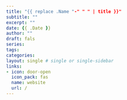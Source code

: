```yaml
---
title: "{{ replace .Name "-" " " | title }}"
subtitle: ""
excerpt: ""
date: {{ .Date }}
author: ""
draft: fals
series:
tags:
categories:
layout: single # single or single-sidebar
links:
- icon: door-open
  icon_pack: fas
  name: website
  url: /
---
```

